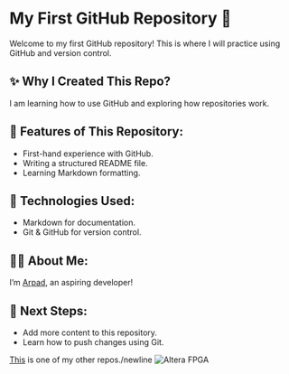 # My First GitHub Repository 🚀

Welcome to my first GitHub repository! This is where I will practice using GitHub and version control.

## ✨ Why I Created This Repo?
I am learning how to use GitHub and exploring how repositories work.

## 📌 Features of This Repository:
- First-hand experience with GitHub.
- Writing a structured README file.
- Learning Markdown formatting.

## 🔧 Technologies Used:
- Markdown for documentation.
- Git & GitHub for version control.

## 👨‍💻 About Me:
I’m [Arpad](https://github.com/kengreklammen), an aspiring developer!


## 🎯 Next Steps:
- Add more content to this repository.
- Learn how to push changes using Git.

[This](https://github.com/kengreklammen/Altera-DE-1-projects) is one of my other repos./newline
![Altera FPGA](https://github.com/kengreklammen/Altera-DE-1-projects/blob/main/Altera-DE1-FPGA-Development-and-Education-Board.png)


